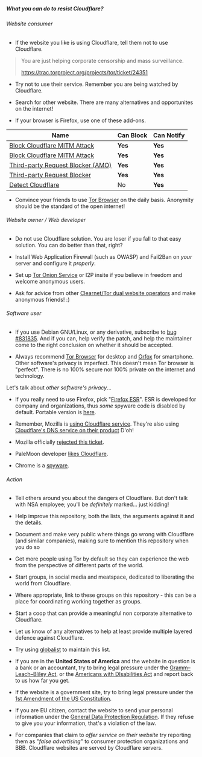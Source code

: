 ##### What you can do to resist Cloudflare?



######  Website consumer

- If the website you like is using Cloudflare, tell them not to use Cloudflare.

> You are just helping corporate censorship and mass surveillance.
> 
> https://trac.torproject.org/projects/tor/ticket/24351

- Try not to use their service. Remember you are being watched by Cloudflare.

- Search for other website. There are many alternatives and opportunites on the internet!

- If your browser is Firefox, use one of these add-ons.

| Name | Can Block | Can Notify |
| -------- | -------- | -------- |
| [Block Cloudflare MITM Attack](https://addons.mozilla.org/en-US/firefox/addon/bcma/)     | **Yes**     | **Yes**     |
| [Block Cloudflare MITM Attack](https://trac.torproject.org/projects/tor/attachment/ticket/24351/block_cloudflare_mitm_attack-1.0.14.1-an%2Bfx.xpi)     | **Yes**     | **Yes**     |
| [Third-party Request Blocker (AMO)](https://addons.mozilla.org/en-US/firefox/addon/tprb/)     | **Yes**     | **Yes**     |
| [Third-party Request Blocker](https://sw.skusklxqaqnrmszytky4vfyrg625erw4hqhiokyc2ufnokd2aitb47yd.onion/data/app/addon.html)     | **Yes**     | **Yes**     |
| [Detect Cloudflare](https://addons.mozilla.org/en-US/firefox/addon/detect-cloudflare/)     | No     | **Yes**     |


- Convince your friends to use [Tor Browser](https://www.torproject.org/) on the daily basis. Anonymity should be the standard of the open internet!



######  Website owner / Web developer

- Do not use Cloudflare solution. You are loser if you fall to that easy solution. You can do better than that, right?

- Install Web Application Firewall (such as OWASP) and Fail2Ban on _your_ server and configure it _properly_.

- Set up [Tor Onion Service](https://www.torproject.org/docs/onion-services.html.en) or I2P insite if you believe in freedom and welcome anonymous users.

- Ask for advice from other [Clearnet/Tor dual website operators](https://trac.torproject.org/projects/tor/wiki/org/projects/WeSupportTor) and make anonymous friends! :)



######  Software user

- If you use Debian GNU/Linux, or any derivative, subscribe to [bug #831835](https://bugs.debian.org/cgi-bin/bugreport.cgi?bug=831835). And if you can, help verify the patch, and help the maintainer come to the right conclusion on whether it should be accepted.

- Always recommend [Tor Browser](https://www.torproject.org/) for desktop and [Orfox](https://guardianproject.info/apps/orfox/) for smartphone. Other software's privacy is imperfect. This doesn't mean Tor browser is "perfect". There is no 100% secure nor 100% private on the internet and technology.


Let's talk about _other software's privacy_...


- If you really need to use Firefox, pick "[Firefox ESR](https://www.mozilla.org/en-US/firefox/organizations/)". ESR is developed for company and organizations, thus _some_ spyware code is disabled by default. Portable version is [here](https://portableapps.com/apps/internet/firefox-portable-esr).

- Remember, Mozilla is [using Cloudflare service](https://www.robtex.com/dns-lookup/www.mozilla.org). They're also using [Cloudflare's DNS service on their product](https://www.theregister.co.uk/2018/03/21/mozilla_testing_dns_encryption/) D'oh!

- Mozilla officially [rejected this ticket](https://bugzilla.mozilla.org/show_bug.cgi?id=1426618).

- PaleMoon developer [likes Cloudflare](https://github.com/mozilla-mobile/focus-android/issues/1743#issuecomment-345993097).

- Chrome is a [spyware](https://www.gnu.org/proprietary/malware-google.en.html).



######  Action

- Tell others around you about the dangers of Cloudflare. But don't talk with NSA employee; you'll be _definitely_ marked... just kidding!

- Help improve this repository, both the lists, the arguments against it and the details.

- Document and make very public where things go wrong with Cloudflare (and similar companies), making sure to mention this repository when you do so

- Get more people using Tor by default so they can experience the web from the perspective of different parts of the world.

- Start groups, in social media and meatspace, dedicated to liberating the world from Cloudflare.

- Where appropriate, link to these groups on this repository - this can be a place for coordinating working together as groups.

- Start a coop that can provide a meaningful non corporate alternative to Cloudflare.

- Let us know of any alternatives to help at least provide multiple layered defence against Cloudflare.

- Try using [globalist](globalist.txt) to maintain this list.

- If you are in the **United States of America** and the website in question is a bank or an accountant, try to bring legal pressure under the [Gramm–Leach–Bliley Act](https://en.wikipedia.org/wiki/Gramm%E2%80%93Leach%E2%80%93Bliley_Act), or the [Americans with DIsabilities Act](https://www.ada.gov/cguide.htm) and report back to us how far you get. 

- If the website is a government site, try to bring legal pressure under the [1st Amendment of the US Constitution](https://en.wikipedia.org/wiki/First_Amendment_to_the_United_States_Constitution).

- If you are EU citizen, contact the website to send your personal information under the [General Data Protection Regulation](https://en.wikipedia.org/wiki/General_Data_Protection_Regulation). If they refuse to give you your information, that's a violation of the law.

- For companies that claim to _offer service on their website_ try reporting them as "_false advertising_" to consumer protection organizations and BBB. Cloudflare websites are served by Cloudflare servers.

